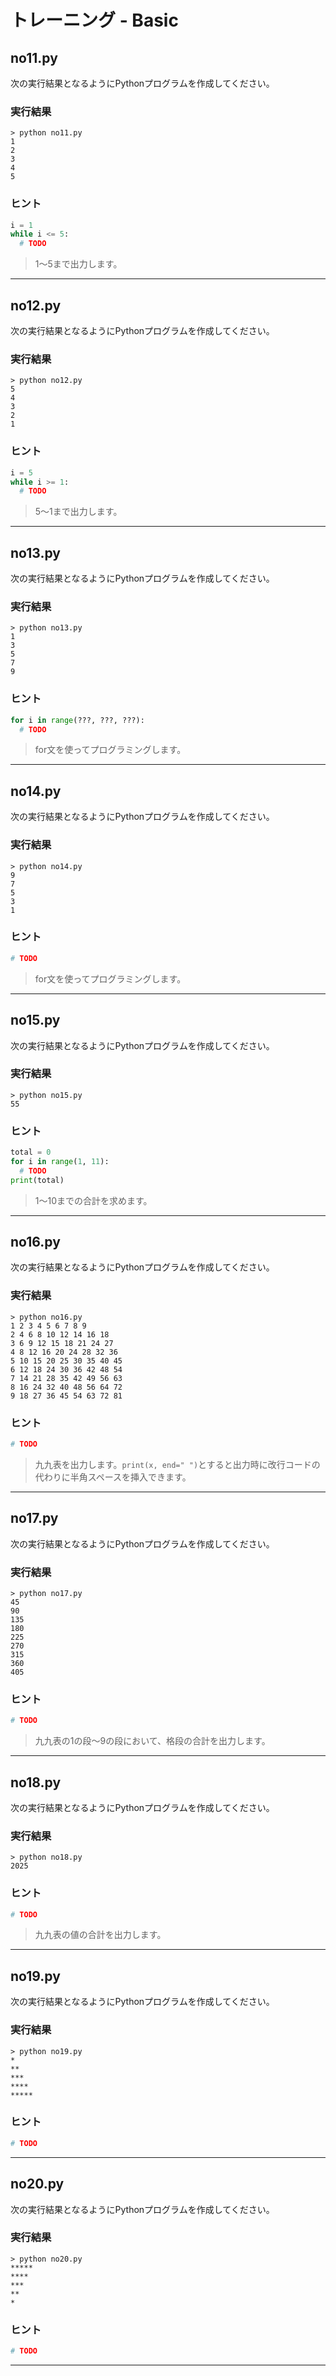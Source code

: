# トレーニング - Basic

## no11.py

次の実行結果となるようにPythonプログラムを作成してください。

### 実行結果

```
> python no11.py
1
2
3
4
5
```

### ヒント

```python
i = 1
while i <= 5:
  # TODO
```

> 1〜5まで出力します。

---

## no12.py

次の実行結果となるようにPythonプログラムを作成してください。

### 実行結果

```
> python no12.py
5
4
3
2
1
```

### ヒント

```Python
i = 5
while i >= 1:
  # TODO
```

> 5〜1まで出力します。

---

## no13.py


次の実行結果となるようにPythonプログラムを作成してください。


### 実行結果

```
> python no13.py
1
3
5
7
9
```

### ヒント

```python
for i in range(???, ???, ???):
  # TODO
```

> for文を使ってプログラミングします。

---


## no14.py

次の実行結果となるようにPythonプログラムを作成してください。

### 実行結果

```
> python no14.py
9
7
5
3
1
```

### ヒント

```python
# TODO
```

> for文を使ってプログラミングします。

---

## no15.py

次の実行結果となるようにPythonプログラムを作成してください。

### 実行結果

```
> python no15.py
55
```

### ヒント

```python
total = 0
for i in range(1, 11):
  # TODO
print(total)
```

> 1〜10までの合計を求めます。

---


## no16.py

次の実行結果となるようにPythonプログラムを作成してください。

### 実行結果

```
> python no16.py
1 2 3 4 5 6 7 8 9
2 4 6 8 10 12 14 16 18
3 6 9 12 15 18 21 24 27
4 8 12 16 20 24 28 32 36
5 10 15 20 25 30 35 40 45
6 12 18 24 30 36 42 48 54
7 14 21 28 35 42 49 56 63
8 16 24 32 40 48 56 64 72
9 18 27 36 45 54 63 72 81
```

### ヒント

```python
# TODO
```

> 九九表を出力します。`print(x, end=" ")`とすると出力時に改行コードの代わりに半角スペースを挿入できます。

---


## no17.py

次の実行結果となるようにPythonプログラムを作成してください。

### 実行結果

```
> python no17.py
45
90
135
180
225
270
315
360
405
```

### ヒント

```python
# TODO
```

> 九九表の1の段〜9の段において、格段の合計を出力します。

---


## no18.py

次の実行結果となるようにPythonプログラムを作成してください。

### 実行結果

```
> python no18.py
2025
```

### ヒント

```python
# TODO
```

> 九九表の値の合計を出力します。

---


## no19.py

次の実行結果となるようにPythonプログラムを作成してください。

### 実行結果

```
> python no19.py
*
**
***
****
*****
```

### ヒント


```python
# TODO
```

---


## no20.py

次の実行結果となるようにPythonプログラムを作成してください。

### 実行結果

```
> python no20.py
*****
****
***
**
*
```

### ヒント

```python
# TODO
```

---


